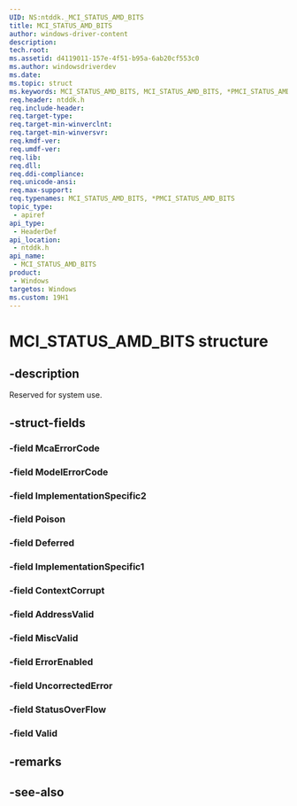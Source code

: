```yaml
---
UID: NS:ntddk._MCI_STATUS_AMD_BITS
title: MCI_STATUS_AMD_BITS
author: windows-driver-content
description: 
tech.root:
ms.assetid: d4119011-157e-4f51-b95a-6ab20cf553c0
ms.author: windowsdriverdev
ms.date: 
ms.topic: struct
ms.keywords: MCI_STATUS_AMD_BITS, MCI_STATUS_AMD_BITS, *PMCI_STATUS_AMD_BITS, 
req.header: ntddk.h
req.include-header:
req.target-type:
req.target-min-winverclnt:
req.target-min-winversvr:
req.kmdf-ver:
req.umdf-ver:
req.lib:
req.dll:
req.ddi-compliance:
req.unicode-ansi:
req.max-support:
req.typenames: MCI_STATUS_AMD_BITS, *PMCI_STATUS_AMD_BITS
topic_type: 
 - apiref
api_type: 
 - HeaderDef
api_location: 
 - ntddk.h
api_name: 
 - MCI_STATUS_AMD_BITS
product: 
 - Windows
targetos: Windows
ms.custom: 19H1
---
```


# MCI_STATUS_AMD_BITS structure

## -description

Reserved for system use.

## -struct-fields

### -field McaErrorCode
 
### -field ModelErrorCode
 
### -field ImplementationSpecific2
 
### -field Poison
 
### -field Deferred
 
### -field ImplementationSpecific1
 
### -field ContextCorrupt
 
### -field AddressValid
 
### -field MiscValid
 
### -field ErrorEnabled
 
### -field UncorrectedError
 
### -field StatusOverFlow
 
### -field Valid
 

## -remarks

## -see-also
